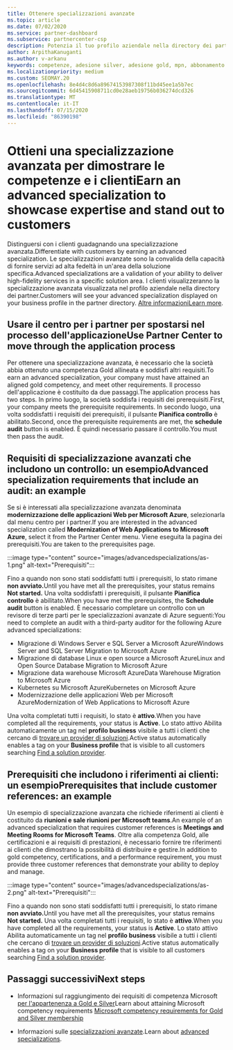 ```yaml
---
title: Ottenere specializzazioni avanzate
ms.topic: article
ms.date: 07/02/2020
ms.service: partner-dashboard
ms.subservice: partnercenter-csp
description: Potenzia il tuo profilo aziendale nella directory dei partner. Scopri come ottenere specializzazioni avanzate insieme alle tue competenze in oro/argento.
author: ArpithaKanuganti
ms.author: v-arkanu
keywords: competenze, adesione silver, adesione gold, mpn, abbonamento a Microsoft Action Pack, preparazione, Microsoft Partner Network, adesione alla rete, specializzazioni avanzate
ms.localizationpriority: medium
ms.custom: SEOMAY.20
ms.openlocfilehash: 8e4d4c8d6a89674153987308f11bd45ee1a5b7ec
ms.sourcegitcommit: 6d45415908711cd0e28aeb19756b036274dcd326
ms.translationtype: MT
ms.contentlocale: it-IT
ms.lasthandoff: 07/15/2020
ms.locfileid: "86390198"
---
```

# <a name="earn-an-advanced-specialization-to-showcase-expertise-and-stand-out-to-customers"></a><span data-ttu-id="13e35-105">Ottieni una specializzazione avanzata per dimostrare le competenze e i clienti</span><span class="sxs-lookup"><span data-stu-id="13e35-105">Earn an advanced specialization to showcase expertise and stand out to customers</span></span> 

<span data-ttu-id="13e35-106">Distinguersi con i clienti guadagnando una specializzazione avanzata.</span><span class="sxs-lookup"><span data-stu-id="13e35-106">Differentiate with customers by earning an advanced specialization.</span></span> <span data-ttu-id="13e35-107">Le specializzazioni avanzate sono la convalida della capacità di fornire servizi ad alta fedeltà in un'area della soluzione specifica.</span><span class="sxs-lookup"><span data-stu-id="13e35-107">Advanced specializations are a validation of your ability to deliver high-fidelity services in a specific solution area.</span></span> <span data-ttu-id="13e35-108">I clienti visualizzeranno la specializzazione avanzata visualizzata nel profilo aziendale nella directory dei partner.</span><span class="sxs-lookup"><span data-stu-id="13e35-108">Customers will see your advanced specialization displayed on your business profile in the partner directory.</span></span> <span data-ttu-id="13e35-109">[Altre informazioni](https://partner.microsoft.com/membership/advanced-specialization)</span><span class="sxs-lookup"><span data-stu-id="13e35-109">[Learn more](https://partner.microsoft.com/membership/advanced-specialization).</span></span>

## <a name="use-partner-center-to-move-through-the-application-process"></a><span data-ttu-id="13e35-110">Usare il centro per i partner per spostarsi nel processo dell'applicazione</span><span class="sxs-lookup"><span data-stu-id="13e35-110">Use Partner Center to move through the application process</span></span>

<span data-ttu-id="13e35-111">Per ottenere una specializzazione avanzata, è necessario che la società abbia ottenuto una competenza Gold allineata e soddisfi altri requisiti.</span><span class="sxs-lookup"><span data-stu-id="13e35-111">To earn an advanced specialization, your company must have attained an aligned gold competency, and meet other requirements.</span></span> <span data-ttu-id="13e35-112">Il processo dell'applicazione è costituito da due passaggi.</span><span class="sxs-lookup"><span data-stu-id="13e35-112">The application process has two steps.</span></span> <span data-ttu-id="13e35-113">In primo luogo, la società soddisfa i requisiti dei prerequisiti.</span><span class="sxs-lookup"><span data-stu-id="13e35-113">First, your company meets the prerequisite requirements.</span></span> <span data-ttu-id="13e35-114">In secondo luogo, una volta soddisfatti i requisiti dei prerequisiti, il pulsante **Pianifica controllo** è abilitato.</span><span class="sxs-lookup"><span data-stu-id="13e35-114">Second, once the prerequisite requirements are met, the **schedule audit** button is enabled.</span></span> <span data-ttu-id="13e35-115">È quindi necessario passare il controllo.</span><span class="sxs-lookup"><span data-stu-id="13e35-115">You must then pass the audit.</span></span> 

## <a name="advanced-specialization-requirements-that-include-an-audit-an-example"></a><span data-ttu-id="13e35-116">Requisiti di specializzazione avanzati che includono un controllo: un esempio</span><span class="sxs-lookup"><span data-stu-id="13e35-116">Advanced specialization requirements that include an audit: an example</span></span>

<span data-ttu-id="13e35-117">Se si è interessati alla specializzazione avanzata denominata **modernizzazione delle applicazioni Web per Microsoft Azure**, selezionarla dal menu centro per i partner.</span><span class="sxs-lookup"><span data-stu-id="13e35-117">If you are interested in the advanced specialization called **Modernization of Web Applications to Microsoft Azure**, select it from the Partner Center menu.</span></span> <span data-ttu-id="13e35-118">Viene eseguita la pagina dei prerequisiti.</span><span class="sxs-lookup"><span data-stu-id="13e35-118">You are taken to the prerequisites page.</span></span>

:::image type="content" source="images/advancedspecializations/as-1.png" alt-text="Prerequisiti":::


<span data-ttu-id="13e35-120">Fino a quando non sono stati soddisfatti tutti i prerequisiti, lo stato rimane **non avviato.**</span><span class="sxs-lookup"><span data-stu-id="13e35-120">Until you have met all the prerequisites, your status remains **Not started.**</span></span> <span data-ttu-id="13e35-121">Una volta soddisfatti i prerequisiti, il pulsante **Pianifica controllo** è abilitato.</span><span class="sxs-lookup"><span data-stu-id="13e35-121">When you have met the prerequisites, the **Schedule audit** button is enabled.</span></span> <span data-ttu-id="13e35-122">È necessario completare un controllo con un revisore di terze parti per le specializzazioni avanzate di Azure seguenti:</span><span class="sxs-lookup"><span data-stu-id="13e35-122">You need to complete an audit with a third-party auditor for the following Azure advanced specializations:</span></span>
 
- <span data-ttu-id="13e35-123">Migrazione di Windows Server e SQL Server a Microsoft Azure</span><span class="sxs-lookup"><span data-stu-id="13e35-123">Windows Server and SQL Server Migration to Microsoft Azure</span></span>
- <span data-ttu-id="13e35-124">Migrazione di database Linux e open source a Microsoft Azure</span><span class="sxs-lookup"><span data-stu-id="13e35-124">Linux and Open Source Database Migration to Microsoft Azure</span></span>
- <span data-ttu-id="13e35-125">Migrazione data warehouse Microsoft Azure</span><span class="sxs-lookup"><span data-stu-id="13e35-125">Data Warehouse Migration to Microsoft Azure</span></span>
- <span data-ttu-id="13e35-126">Kubernetes su Microsoft Azure</span><span class="sxs-lookup"><span data-stu-id="13e35-126">Kubernetes on Microsoft Azure</span></span>
- <span data-ttu-id="13e35-127">Modernizzazione delle applicazioni Web per Microsoft Azure</span><span class="sxs-lookup"><span data-stu-id="13e35-127">Modernization of Web Applications to Microsoft Azure</span></span>


<span data-ttu-id="13e35-128">Una volta completati tutti i requisiti, lo stato è **attivo**.</span><span class="sxs-lookup"><span data-stu-id="13e35-128">When you have completed all the requirements, your status is **Active**.</span></span> <span data-ttu-id="13e35-129">Lo stato attivo Abilita automaticamente un tag nel **profilo business** visibile a tutti i clienti che cercano di [trovare un provider di soluzioni](https://www.microsoft.com/solution-providers/home).</span><span class="sxs-lookup"><span data-stu-id="13e35-129">Active status automatically enables a tag on your **Business profile** that is visible to all customers searching [Find a solution provider](https://www.microsoft.com/solution-providers/home).</span></span>

## <a name="prerequisites-that-include-customer-references-an-example"></a><span data-ttu-id="13e35-130">Prerequisiti che includono i riferimenti ai clienti: un esempio</span><span class="sxs-lookup"><span data-stu-id="13e35-130">Prerequisites that include customer references: an example</span></span>

<span data-ttu-id="13e35-131">Un esempio di specializzazione avanzata che richiede riferimenti ai clienti è costituito da **riunioni e sale riunioni per Microsoft teams**.</span><span class="sxs-lookup"><span data-stu-id="13e35-131">An example of an advanced specialization that requires customer references is **Meetings and Meeting Rooms for Microsoft Teams**.</span></span> <span data-ttu-id="13e35-132">Oltre alla competenza Gold, alle certificazioni e ai requisiti di prestazioni, è necessario fornire tre riferimenti ai clienti che dimostrano la possibilità di distribuire e gestire.</span><span class="sxs-lookup"><span data-stu-id="13e35-132">In addition to gold competency, certifications, and a performance requirement, you must provide three customer references that demonstrate your ability to deploy and manage.</span></span>

:::image type="content" source="images/advancedspecializations/as-2.png" alt-text="Prerequisiti":::

<span data-ttu-id="13e35-134">Fino a quando non sono stati soddisfatti tutti i prerequisiti, lo stato rimane **non avviato.**</span><span class="sxs-lookup"><span data-stu-id="13e35-134">Until you have met all the prerequisites, your status remains **Not started.**</span></span> <span data-ttu-id="13e35-135">Una volta completati tutti i requisiti, lo stato è **attivo**.</span><span class="sxs-lookup"><span data-stu-id="13e35-135">When you have completed all the requirements, your status is **Active**.</span></span> <span data-ttu-id="13e35-136">Lo stato attivo Abilita automaticamente un tag nel **profilo business** visibile a tutti i clienti che cercano di [trovare un provider di soluzioni](https://www.microsoft.com/solution-providers/home).</span><span class="sxs-lookup"><span data-stu-id="13e35-136">Active status automatically enables a tag on your **Business profile** that is visible to all customers searching [Find a solution provider](https://www.microsoft.com/solution-providers/home).</span></span>

## <a name="next-steps"></a><span data-ttu-id="13e35-137">Passaggi successivi</span><span class="sxs-lookup"><span data-stu-id="13e35-137">Next steps</span></span>

- <span data-ttu-id="13e35-138">Informazioni sul raggiungimento dei requisiti di competenza Microsoft [per l'appartenenza a Gold e Silver](learn-about-competencies.md)</span><span class="sxs-lookup"><span data-stu-id="13e35-138">Learn about attaining Microsoft competency requirements [Microsoft competency requirements for Gold and Silver membership](learn-about-competencies.md)</span></span>

- <span data-ttu-id="13e35-139">Informazioni sulle [specializzazioni avanzate](https://partner.microsoft.com/membership/advanced-specialization).</span><span class="sxs-lookup"><span data-stu-id="13e35-139">Learn about [advanced specializations](https://partner.microsoft.com/membership/advanced-specialization).</span></span>
